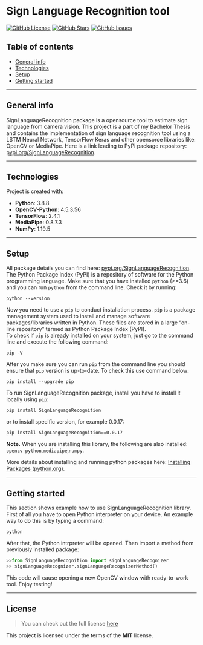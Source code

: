 # Sign Language Recognition tool
[![GitHub License](https://img.shields.io/github/license/JanBinkowski/SignLanguageRecognition?style=plastic)](https://github.com/JanBinkowski/SignLanguageRecognition/blob/master/LICENSE)  [![GitHub Stars](https://img.shields.io/github/stars/JanBinkowski/SignLanguageRecognition?style=plastic)](https://github.com/JanBinkowski/SignLanguageRecognition/stargazers) [![GitHub Issues](https://img.shields.io/github/issues/JanBinkowski/SignLanguageRecognition?style=plastic)](https://github.com/JanBinkowski/SignLanguageRecognition/issues)
## Table of contents
* [General info](#general-info)
* [Technologies](#technologies)
* [Setup](#setup)
* [Getting started](#getting-started)

---

## General info
SignLanguageRecognition package is a opensource tool to estimate sign language from camera vision. This project is a part of   my Bachelor Thesis and contains the implementation of sign language recognition tool using a LSTM Neural Network, TensorFlow Keras and other opensorce libraries like: OpenCV or MediaPipe.
Here is a link leading to PyPi package repository: [pypi.org/SignLanguageRecognition](https://pypi.org/project/SignLanguageRecognition/).
	
---	
	
## Technologies
Project is created with:
* **Python**: 3.8.8
* **OpenCV-Python**: 4.5.3.56
* **TensorFlow**: 2.4.1
* **MediaPipe**: 0.8.7.3
* **NumPy**: 1.19.5

---	

## Setup 
All package details you can find here: [pypi.org/SignLanguageRecognition](https://pypi.org/project/SignLanguageRecognition/).
The Python Package Index (PyPI) is a repository of software for the Python programming language.
Make sure that you have installed ```python``` (>=3.6) and you can run ```python``` from the command line. Check it by running:
```
python --version
```
Now you need to use a ```pip``` to conduct installation process. ```pip``` is a package management system used to install and manage software packages/libraries written in Python. These files are stored in a large “on-line repository” termed as Python Package Index (PyPI).  
To check if ```pip``` is already installed on your system, just go to the command line and execute the following command:
```
pip -V
```
After you make sure you can run ```pip``` from the command line you should ensure that ```pip``` version is up-to-date. To check this use command below:
```
pip install --upgrade pip
```
To run SignLanguageRecognition package, install you have to install it locally using ```pip```:
```
pip install SignLanguageRecognition
```
 or to install specific version, for example 0.0.17:
 ```
 pip install SignLanguageRecognition==0.0.17
 ```

**Note.** When you are installing this library, the following are also installed: ```opencv-python```,```mediapipe```,```numpy```.
 
More details about installing and running python packages here: [Installing Packages (python.org)](https://packaging.python.org/tutorials/installing-packages/).

---

## Getting started
This section shows example how to use SignLanguageRecognition library.
First of all you have to open Python interpreter on your device. An example way to do this is by typing a command:
```
python
```
After that, the Python intrpreter will be opened. Then import a method from previously installed package:
```python
>>from SignLanguageRecognition import signLanguageRecognizer
>> signLanguageRecognizer.signLanguageRecognizerMethod()
```
This code will cause opening a new OpenCV window with ready-to-work tool.
Enjoy testing!

---

## License
>You can check out the full license [here](https://github.com/JanBinkowski/SignLanguageRecognition/blob/master/LICENSE)

This project is licensed under the terms of the **MIT** license.